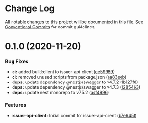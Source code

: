 # Change Log

All notable changes to this project will be documented in this file.
See [Conventional Commits](https://conventionalcommits.org) for commit guidelines.

# 0.1.0 (2020-11-20)


### Bug Fixes

* **ci:** added build:client to issuer-api-client ([ce59989](https://github.com/energywebfoundation/origin/commit/ce59989f855fc56a80cb6d76a1ea250231fe8d1d))
* **ci:** removed unused scripts from package.json ([aa83eeb](https://github.com/energywebfoundation/origin/commit/aa83eeb895e9718111dc6bd5876b816794dcaec0))
* **deps:** update dependency @nestjs/swagger to v4.7.2 ([1b127f8](https://github.com/energywebfoundation/origin/commit/1b127f8504fb5a15bdcfc3abd2f0d4052cb26f73))
* **deps:** update dependency @nestjs/swagger to v4.7.3 ([1285463](https://github.com/energywebfoundation/origin/commit/128546350457dcedfba2087441dd5b93097cdced))
* **deps:** update nest monorepo to v7.5.2 ([adf4996](https://github.com/energywebfoundation/origin/commit/adf49962f675ef88237af96baef0093057d0697f))


### Features

* **issuer-api-client:** Initial commit for issuer-api-client ([b7e645f](https://github.com/energywebfoundation/origin/commit/b7e645fa31d7c403aab7433a1160f15957479e77))
